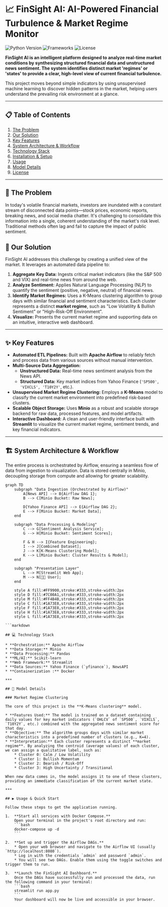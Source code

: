 # 📈 FinSight AI: AI-Powered Financial Turbulence & Market Regime Monitor

![Python Version](https://img.shields.io/badge/python-3.9+-blue.svg)
![Frameworks](https://img.shields.io/badge/Frameworks-Airflow%20%7C%20Streamlit%20%7C%20scikit--learn-orange)
![License](https://img.shields.io/badge/License-MIT-green.svg)

**FinSight AI is an intelligent platform designed to analyze real-time market conditions by synthesizing structured financial data and unstructured news sentiment. The system identifies distinct market 'regimes' or 'states' to provide a clear, high-level view of current financial turbulence.**

This project moves beyond simple indicators by using unsupervised machine learning to discover hidden patterns in the market, helping users understand the prevailing risk environment at a glance.

***

## 📋 Table of Contents

1.  [The Problem](#-the-problem)
2.  [Our Solution](#-our-solution)
3.  [Key Features](#-key-features)
4.  [System Architecture & Workflow](#-system-architecture--workflow)
5.  [Technology Stack](#-technology-stack)
6.  [Installation & Setup](#-installation--setup)
7.  [Usage](#-usage)
8.  [Model Details](#-model-details)
9.  [License](#-license)

***

## 🎯 The Problem

In today's volatile financial markets, investors are inundated with a constant stream of disconnected data points—stock prices, economic reports, breaking news, and social media chatter. It's challenging to consolidate this information into a single, coherent understanding of the market's risk level. Traditional methods often lag and fail to capture the impact of public sentiment.

## 🤖 Our Solution

FinSight AI addresses this challenge by creating a unified view of the market. It leverages an automated data pipeline to:
1.  **Aggregate Key Data:** Ingests critical market indicators (like the S&P 500 and VIX) and real-time news from around the web.
2.  **Analyze Sentiment:** Applies Natural Language Processing (NLP) to quantify the sentiment (positive, negative, neutral) of financial news.
3.  **Identify Market Regimes:** Uses a K-Means clustering algorithm to group days with similar financial and sentiment characteristics. Each cluster represents a distinct **market regime**, such as "Low Volatility & Bullish Sentiment" or "High-Risk-Off Environment".
4.  **Visualize:** Presents the current market regime and supporting data on an intuitive, interactive web dashboard.

***

## ✨ Key Features

* **Automated ETL Pipelines:** Built with **Apache Airflow** to reliably fetch and process data from various sources without manual intervention.
* **Multi-Source Data Aggregation:**
    * **Unstructured Data:** Real-time news sentiment analysis from the News API.
    * **Structured Data:** Key market indices from Yahoo Finance (`'SP500', 'VIXCLS', 'T10Y2Y'`, etc.).
* **Unsupervised Market Regime Clustering:** Employs a **K-Means** model to classify the current market environment into predefined risk-based clusters.
* **Scalable Object Storage:** Uses **Minio** as a robust and scalable storage backend for raw data, processed features, and model artifacts.
* **Interactive Dashboard:** A clean and user-friendly interface built with **Streamlit** to visualize the current market regime, sentiment trends, and key financial indicators.

***

## 🏗️ System Architecture & Workflow

The entire process is orchestrated by Airflow, ensuring a seamless flow of data from ingestion to visualization. Data is stored centrally in Minio, decoupling storage from compute and allowing for greater scalability.

```mermaid
graph TD
    subgraph "Data Ingestion (Orchestrated by Airflow)"
        A[News API] --> B{Airflow DAG 1};
        B --> C[Minio Bucket: Raw News];

        D[Yahoo Finance API] --> E{Airflow DAG 2};
        E --> F[Minio Bucket: Market Data];
    end

    subgraph "Data Processing & Modeling"
        C --> G[Sentiment Analysis Service];
        G --> H[Minio Bucket: Sentiment Scores];

        F & H --> I{Feature Engineering};
        I --> J[Combined Dataset];
        J --> K[K-Means Clustering Model];
        K --> L[Minio Bucket: Cluster Results & Model];
    end

    subgraph "Presentation Layer"
        L --> M[Streamlit Web App];
        M --> N[👨‍💻 User];
    end

    style A fill:#FF9900,stroke:#333,stroke-width:2px
    style D fill:#7C00A1,stroke:#333,stroke-width:2px
    style M fill:#FF4B4B,stroke:#333,stroke-width:2px
    style C fill:#1A73E8,stroke:#333,stroke-width:2px
    style F fill:#1A73E8,stroke:#333,stroke-width:2px
    style H fill:#1A73E8,stroke:#333,stroke-width:2px
    style L fill:#1A73E8,stroke:#333,stroke-width:2px

```markdown

## 💻 Technology Stack

* **Orchestration:** Apache Airflow
* **Data Storage:** Minio
* **Data Processing:** Pandas
* **ML/AI:** Scikit-learn
* **Web Framework:** Streamlit
* **Data Sources:** Yahoo Finance (`yfinance`), NewsAPI
* **Containerization :** Docker

***

## 🧠 Model Details

### Market Regime Clustering

The core of this project is the **K-Means clustering** model.

* **Features Used:** The model is trained on a dataset containing daily values for key market indicators (`OHLCV` of `SP500`, `VIXCLS`, `T10Y2Y`, etc.) combined with the aggregated news sentiment score for that day.
* **Objective:** The algorithm groups days with similar market characteristics into a predefined number of clusters (e.g., K=4).
* **Interpretation:** Each cluster represents a distinct **market regime**. By analyzing the centroid (average values) of each cluster, we can assign a qualitative label, such as:
    * Cluster 0: Calm / Low Volatility
    * Cluster 1: Bullish Momentum
    * Cluster 2: Bearish / Risk-Off
    * Cluster 3: High Uncertainty / Transitional

When new data comes in, the model assigns it to one of these clusters, providing an immediate classification of the current market state.

***

## ▶️ Usage & Quick Start

Follow these steps to get the application running.

1.  **Start all services with Docker Compose.**
    Open your terminal in the project's root directory and run:
    ```bash
    docker-compose up -d
    ```

2.  **Set up and trigger the Airflow DAGs.**
    * Open your web browser and navigate to the Airflow UI (usually `http://localhost:8080`).
    * Log in with the credentials `admin` and password `admin`.
    * You will see two DAGs. Enable them using the toggle switches and trigger them to run.

3.  **Launch the FinSight AI Dashboard.**
    Once the DAGs have successfully run and processed the data, run the following command in your terminal:
    ```bash
    streamlit run app.py
    ```
    Your dashboard will now be live and accessible in your browser.


